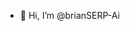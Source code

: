 - 👋 Hi, I’m @brianSERP-Ai

<!---
brianSERP-Ai/brianSERP-Ai is a ✨ special ✨ repository because its `README.md` (this file) appears on your GitHub profile.
You can click the Preview link to take a look at your changes.
--->
